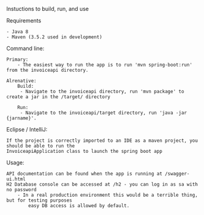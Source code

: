 Instuctions to build, run, and use

Requirements

    - Java 8
    - Maven (3.5.2 used in development)

Command line:

    Primary:
        - The easiest way to run the app is to run 'mvn spring-boot:run' from the invoiceapi directory.

    Alrenative:
        Build:
         - Navigate to the invoiceapi directory, run 'mvn package' to create a jar in the /target/ directory

        Run:
         - Navigate to the invoiceapi/target directory, run 'java -jar {jarname}'.

Eclipse / IntelliJ:

    If the project is correctly imported to an IDE as a maven project, you should be able to run the
    InvoiceapiApplication class to launch the spring boot app


Usage:

    API documentation can be found when the app is running at /swagger-ui.html 
    H2 Database console can be accessed at /h2 - you can log in as sa with no password
        - In a real production environment this would be a terrible thing, but for testing purposes
            easy DB access is allowed by default.
